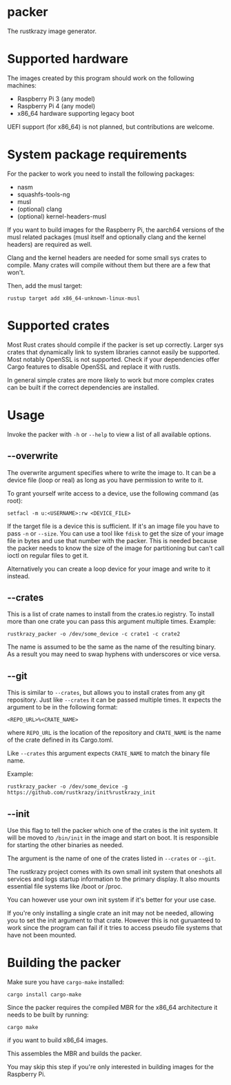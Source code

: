 # packer

The rustkrazy image generator.

# Supported hardware

The images created by this program should work on the following machines:

* Raspberry Pi 3 (any model)
* Raspberry Pi 4 (any model)
* x86_64 hardware supporting legacy boot

UEFI support (for x86_64) is not planned, but contributions are welcome.

# System package requirements

For the packer to work you need to install the following packages:

* nasm
* squashfs-tools-ng
* musl
* (optional) clang
* (optional) kernel-headers-musl

If you want to build images for the Raspberry Pi, the aarch64 versions
of the musl related packages (musl itself and optionally clang and the kernel headers)
are required as well.

Clang and the kernel headers are needed for some small sys crates to compile.
Many crates will compile without them but there are a few that won't.

Then, add the musl target:

`rustup target add x86_64-unknown-linux-musl`

# Supported crates

Most Rust crates should compile if the packer is set up correctly.
Larger sys crates that dynamically link to system libraries
cannot easily be supported. Most notably OpenSSL is not supported.
Check if your dependencies offer Cargo features to disable OpenSSL
and replace it with rustls.

In general simple crates are more likely to work
but more complex crates can be built if the correct dependencies are installed.

# Usage

Invoke the packer with `-h` or `--help` to view a list of all available options.

## --overwrite

The overwrite argument specifies where to write the image to.
It can be a device file (loop or real) as long as you have permission
to write to it.

To grant yourself write access to a device, use the following command (as root):

```
setfacl -m u:<USERNAME>:rw <DEVICE_FILE>
```

If the target file is a device this is sufficient. If it's an image file
you have to pass `-n` or `--size`. You can use a tool like `fdisk`
to get the size of your image file in bytes and use that number with the packer.
This is needed because the packer needs to know the size of the image
for partitioning but can't call ioctl on regular files to get it.

Alternatively you can create a loop device for your image
and write to it instead.

## --crates

This is a list of crate names to install from the crates.io registry.
To install more than one crate you can pass this argument multiple times.
Example:

```
rustkrazy_packer -o /dev/some_device -c crate1 -c crate2
```

The name is assumed to be the same as the name of the resulting binary.
As a result you may need to swap hyphens with underscores or vice versa.

## --git

This is similar to `--crates`, but allows you to install crates
from any git repository. Just like `--crates` it can be passed
multiple times. It expects the argument to be in the following format:

```
<REPO_URL>%<CRATE_NAME>
```

where `REPO_URL` is the location of the repository
and `CRATE_NAME` is the name of the crate defined in its Cargo.toml.

Like `--crates` this argument expects `CRATE_NAME` to match the binary file name.

Example:

```
rustkrazy_packer -o /dev/some_device -g https://github.com/rustkrazy/init%rustkrazy_init
```

## --init

Use this flag to tell the packer which one of the crates is the init system.
It will be moved to `/bin/init` in the image and start on boot.
It is responsible for starting the other binaries as needed.

The argument is the name of one of the crates listed in `--crates`
or `--git`.

The rustkrazy project comes with its own small init system
that oneshots all services and logs startup information
to the primary display. It also mounts essential file systems
like /boot or /proc.

You can however use your own init system if it's better for your use case.

If you're only installing a single crate an init may not be needed,
allowing you to set the init argument to that crate.
However this is not guruanteed to work since the program can fail
if it tries to access pseudo file systems that have not been mounted.

# Building the packer

Make sure you have `cargo-make` installed:

```
cargo install cargo-make
```

Since the packer requires the compiled MBR for the x86_64 architecture
it needs to be built by running:

```
cargo make
```

if you want to build x86_64 images.

This assembles the MBR and builds the packer.

You may skip this step if you're only interested in building images
for the Raspberry Pi.
